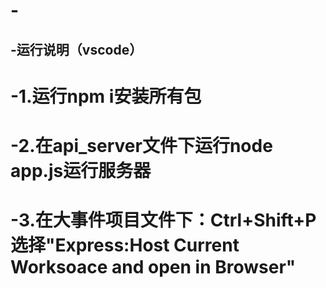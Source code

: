 # -
## -运行说明（vscode）
# -1.运行npm i安装所有包
# -2.在api_server文件下运行node app.js运行服务器
# -3.在大事件项目文件下：Ctrl+Shift+P 选择"Express:Host Current Worksoace and open in Browser"

